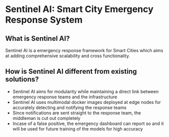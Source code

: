 # Sentinel AI: Smart City Emergency Response System

## What is Sentinel AI?
Sentinel AI is a emergency response framework for Smart Cities which aims at adding comprehensive scalability and cross functionality.

## How is Sentinel AI different from existing solutions?
- Sentinel AI aims for modularity while maintaining a direct link between emergency response teams and the infrastructure
- Sentinel AI uses multimodal docker images deployed at edge nodes for accurately detecting and notifying the response teams
- Since notifications are sent straight to the response team, the middleman is cut out completely
- Incase of a false positive, the emergency dashboard can report so and it will be used for future training of the models for high accuracy